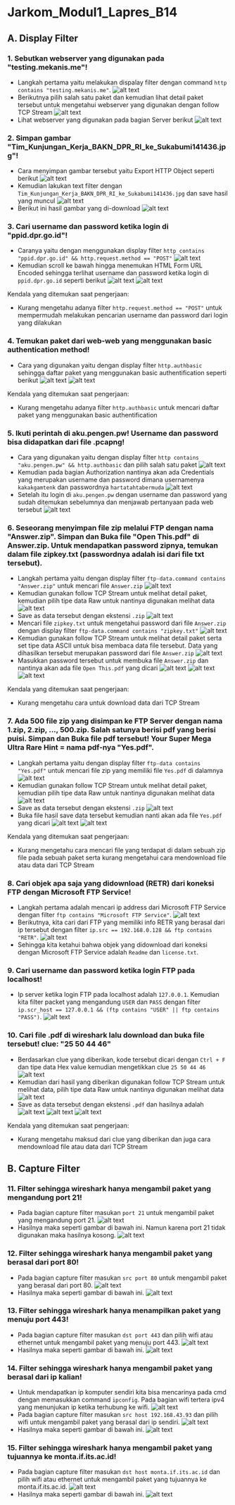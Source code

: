 # **Jarkom_Modul1_Lapres_B14**
## **A. Display Filter**
### 1. Sebutkan webserver yang digunakan pada "testing.mekanis.me"!
- Langkah pertama yaitu melakukan dispalay filter dengan command `http contains "testing.mekanis.me"`.
![alt text](https://github.com/iqbaalpratama/Jarkom_Modul1_Lapres_B14/blob/main/data/jawaban1a.png?raw=true)
- Berikutnya pilih salah satu paket dan kemudian lihat detail paket tersebut untuk mengetahui webserver yang digunakan dengan follow TCP Stream
![alt text](https://github.com/iqbaalpratama/Jarkom_Modul1_Lapres_B14/blob/main/data/jawaban1b.png?raw=true)
- Lihat webserver yang digunakan pada bagian Server berikut
![alt text](https://github.com/iqbaalpratama/Jarkom_Modul1_Lapres_B14/blob/main/data/jawaban1c.png?raw=true)
### 2. Simpan gambar "Tim_Kunjungan_Kerja_BAKN_DPR_RI_ke_Sukabumi141436.jpg"!
- Cara menyimpan gambar tersebut yaitu Export HTTP Object seperti berikut
![alt text](https://github.com/iqbaalpratama/Jarkom_Modul1_Lapres_B14/blob/main/data/jawaban2a.png?raw=true)
- Kemudian lakukan text filter dengan `Tim_Kunjungan_Kerja_BAKN_DPR_RI_ke_Sukabumi141436.jpg` dan save hasil yang muncul
![alt text](https://github.com/iqbaalpratama/Jarkom_Modul1_Lapres_B14/blob/main/data/jawaban2b.png?raw=true)
- Berikut ini hasil gambar yang di-download
![alt text](https://github.com/iqbaalpratama/Jarkom_Modul1_Lapres_B14/blob/main/data/jawaban2c.png?raw=true)
### 3. Cari username dan password ketika login di "ppid.dpr.go.id"!
- Caranya yaitu dengan menggunakan display filter `http contains "ppid.dpr.go.id" && http.request.method == "POST"`
![alt text](https://github.com/iqbaalpratama/Jarkom_Modul1_Lapres_B14/blob/main/data/jawaban3a.png?raw=true)
- Kemudian scroll ke bawah hingga menemukan HTML Form URL Encoded sehingga terlihat username dan password ketika login di `ppid.dpr.go.id` seperti berikut
![alt text](https://github.com/iqbaalpratama/Jarkom_Modul1_Lapres_B14/blob/main/data/jawaban3b.png?raw=true)
![alt text](https://github.com/iqbaalpratama/Jarkom_Modul1_Lapres_B14/blob/main/data/jawaban3c.png?raw=true)

Kendala yang ditemukan saat pengerjaan:
- Kurang mengetahu adanya filter `http.request.method == "POST"` untuk mempermudah melakukan pencarian username dan password dari login yang dilakukan

### 4. Temukan paket dari web-web yang menggunakan basic authentication method!
- Cara yang digunakan yaitu dengan display filter `http.authbasic` sehingga daftar paket yang menggunakan basic authentification seperti berikut
![alt text](https://github.com/iqbaalpratama/Jarkom_Modul1_Lapres_B14/blob/main/data/jawaban4a.png?raw=true)
![alt text](https://github.com/iqbaalpratama/Jarkom_Modul1_Lapres_B14/blob/main/data/jawaban4b.png?raw=true)

Kendala yang ditemukan saat pengerjaan:
- Kurang mengetahu adanya filter `http.authbasic` untuk mencari daftar paket yang menggunakan basic authentification

### 5. Ikuti perintah di aku.pengen.pw! Username dan password bisa didapatkan dari file .pcapng!
- Cara yang digunakan yaitu dengan display filter `http contains "aku.pengen.pw" && http.authbasic` dan pilih salah satu paket
![alt text](https://github.com/iqbaalpratama/Jarkom_Modul1_Lapres_B14/blob/main/data/jawaban5a.png?raw=true)
- Kemudian pada bagian Authorization nantinya akan ada Credentials yang merupakan username dan password dimana usernamenya `kakakgamtenk` dan passwordnya `hartatahtabermuda`
![alt text](https://github.com/iqbaalpratama/Jarkom_Modul1_Lapres_B14/blob/main/data/jawaban5b.png?raw=true)
- Setelah itu login di `aku.pengen.pw` dengan username dan password yang sudah ditemukan sebelumnya dan menjawab pertanyaan pada web tersebut
![alt text](https://github.com/iqbaalpratama/Jarkom_Modul1_Lapres_B14/blob/main/data/jawaban5c.png?raw=true)

### 6. Seseorang menyimpan file zip melalui FTP dengan nama "Answer.zip". Simpan dan Buka file "Open This.pdf" di Answer.zip. Untuk mendapatkan password zipnya, temukan dalam file zipkey.txt (passwordnya adalah isi dari file txt tersebut).
- Langkah pertama yaitu dengan display filter `ftp-data.command contains "Answer.zip"` untuk mencari file `Answer.zip`
![alt text](https://github.com/iqbaalpratama/Jarkom_Modul1_Lapres_B14/blob/main/data/jawaban6a.png?raw=true)
- Kemudian gunakan follow TCP Stream untuk melihat detail paket, kemudian pilih tipe data Raw untuk nantinya digunakan melihat data
![alt text](https://github.com/iqbaalpratama/Jarkom_Modul1_Lapres_B14/blob/main/data/jawaban6b.png?raw=true)
- Save as data tersebut dengan ekstensi `.zip`
![alt text](https://github.com/iqbaalpratama/Jarkom_Modul1_Lapres_B14/blob/main/data/jawaban6c.png?raw=true)
- Mencari file `zipkey.txt` untuk mengetahui password dari file `Answer.zip` dengan display filter `ftp-data.command contains "zipkey.txt"`
![alt text](https://github.com/iqbaalpratama/Jarkom_Modul1_Lapres_B14/blob/main/data/jawaban6d.png?raw=true)
- Kemudian gunakan follow TCP Stream untuk melihat detail paket serta set tipe data ASCII untuk bisa membaca data file tersebut. Data yang dihasilkan tersebut merupakan password dari file `Answer.zip`
![alt text](https://github.com/iqbaalpratama/Jarkom_Modul1_Lapres_B14/blob/main/data/jawaban6e.png?raw=true)
- Masukkan password tersebut untuk membuka file `Answer.zip` dan nantinya akan ada file `Open This.pdf` yang dicari
![alt text](https://github.com/iqbaalpratama/Jarkom_Modul1_Lapres_B14/blob/main/data/jawaban6f.png?raw=true)
![alt text](https://github.com/iqbaalpratama/Jarkom_Modul1_Lapres_B14/blob/main/data/jawaban6g.png?raw=true)
![alt text](https://github.com/iqbaalpratama/Jarkom_Modul1_Lapres_B14/blob/main/data/jawaban6h.png?raw=true)

Kendala yang ditemukan saat pengerjaan:
- Kurang mengetahu cara untuk download data dari TCP Stream

### 7. Ada 500 file zip yang disimpan ke FTP Server dengan nama 1.zip, 2.zip, ..., 500.zip. Salah satunya berisi pdf yang berisi puisi. Simpan dan Buka file pdf tersebut! Your Super Mega Ultra Rare Hint = nama pdf-nya "Yes.pdf".
- Langkah pertama yaitu dengan display filter `ftp-data contains "Yes.pdf"` untuk mencari file zip yang memiliki file `Yes.pdf` di dalamnya
![alt text](https://github.com/iqbaalpratama/Jarkom_Modul1_Lapres_B14/blob/main/data/jawaban7a.png?raw=true)
- Kemudian gunakan follow TCP Stream untuk melihat detail paket, kemudian pilih tipe data Raw untuk nantinya digunakan melihat data
![alt text](https://github.com/iqbaalpratama/Jarkom_Modul1_Lapres_B14/blob/main/data/jawaban7b.png?raw=true)
- Save as data tersebut dengan ekstensi `.zip`
![alt text](https://github.com/iqbaalpratama/Jarkom_Modul1_Lapres_B14/blob/main/data/jawaban7c.png?raw=true)
- Buka file hasil save data tersebut kemudian nanti akan ada file `Yes.pdf` yang dicari
![alt text](https://github.com/iqbaalpratama/Jarkom_Modul1_Lapres_B14/blob/main/data/jawaban7d.png?raw=true)
![alt text](https://github.com/iqbaalpratama/Jarkom_Modul1_Lapres_B14/blob/main/data/jawaban7e.png?raw=true)

Kendala yang ditemukan saat pengerjaan:
- Kurang mengetahu cara mencari file yang terdapat di dalam sebuah zip file pada sebuah paket serta kurang mengetahui cara mendownload file atau data dari TCP Stream

### 8. Cari objek apa saja yang didownload (RETR) dari koneksi FTP dengan Microsoft FTP Service!
- Langkah pertama adalah mencari ip address dari Microsoft FTP Service dengan filter `ftp contains "Microsoft FTP Service"`.
![alt text](https://github.com/iqbaalpratama/Jarkom_Modul1_Lapres_B14/blob/main/data/jawaban8a.PNG?raw=true)
- Berikutnya, kita cari dari FTP yang memiliki info RETR yang berasal dari ip tersebut dengan filter `ip.src == 192.168.0.128 && ftp contains "RETR"`.
![alt text](https://github.com/iqbaalpratama/Jarkom_Modul1_Lapres_B14/blob/main/data/jawaban8b.PNG?raw=true)
- Sehingga kita ketahui bahwa objek yang didownload dari koneksi dengan Microsoft FTP Service adalah `Readme` dan `license.txt`.

### 9. Cari username dan password ketika login FTP pada localhost!
- Ip server ketika login FTP pada localhost adalah `127.0.0.1`. Kemudian kita filter packet yang mengandung `USER` dan `PASS` dengan filter `ip.scr_host == 127.0.0.1 && (ftp contains "USER" || ftp contains "PASS")`.
![alt text](https://github.com/iqbaalpratama/Jarkom_Modul1_Lapres_B14/blob/main/data/jawaban9.PNG?raw=true)

### 10. Cari file .pdf di wireshark lalu download dan buka file tersebut! clue: "25 50 44 46" 
- Berdasarkan clue yang diberikan, kode tersebut dicari dengan `Ctrl + F` dan tipe data Hex value kemudian mengetikkan clue `25 50 44 46`
![alt text](https://github.com/iqbaalpratama/Jarkom_Modul1_Lapres_B14/blob/main/data/jawaban10a.png?raw=true)
- Kemudian dari hasil yang diberikan digunakan follow TCP Stream untuk melihat data, pilih tipe data Raw untuk nantinya digunakan melihat data
![alt text](https://github.com/iqbaalpratama/Jarkom_Modul1_Lapres_B14/blob/main/data/jawaban10b.png?raw=true)
- Save as data tersebut dengan ekstensi `.pdf` dan hasilnya adalah
![alt text](https://github.com/iqbaalpratama/Jarkom_Modul1_Lapres_B14/blob/main/data/jawaban10c.png?raw=true)
![alt text](https://github.com/iqbaalpratama/Jarkom_Modul1_Lapres_B14/blob/main/data/jawaban10d.png?raw=true)
![alt text](https://github.com/iqbaalpratama/Jarkom_Modul1_Lapres_B14/blob/main/data/jawaban10e.png?raw=true)

Kendala yang ditemukan saat pengerjaan:
- Kurang mengetahu maksud dari clue yang diberikan dan juga cara mendownload file atau data dari TCP Stream

## **B. Capture Filter**
### 11. Filter sehingga wireshark hanya mengambil paket yang mengandung port 21!
- Pada bagian capture filter masukan `port 21` untuk  mengambil paket yang mengandung port 21.
![alt text](https://github.com/iqbaalpratama/Jarkom_Modul1_Lapres_B14/blob/main/data/jawaban11a.PNG?raw=true)
- Hasilnya maka seperti gambar di bawah ini. Namun karena port 21 tidak digunakan maka hasilnya kosong.
![alt text](https://github.com/iqbaalpratama/Jarkom_Modul1_Lapres_B14/blob/main/data/jawaban11b.PNG?raw=true)

### 12. Filter sehingga wireshark hanya mengambil paket yang berasal dari port 80!
- Pada bagian capture filter masukan `src port 80` untuk  mengambil paket yang berasal dari port 80.
![alt text](https://github.com/iqbaalpratama/Jarkom_Modul1_Lapres_B14/blob/main/data/jawaban12a.PNG?raw=true)
- Hasilnya maka seperti gambar di bawah ini.
![alt text](https://github.com/iqbaalpratama/Jarkom_Modul1_Lapres_B14/blob/main/data/jawaban12b.PNG?raw=true)

### 13. Filter sehingga wireshark hanya menampilkan paket yang menuju port 443!
- Pada bagian capture filter masukan `dst port 443` dan pilih wifi atau ethernet untuk  mengambil paket yang menuju port 443.
![alt text](https://github.com/iqbaalpratama/Jarkom_Modul1_Lapres_B14/blob/main/data/jawaban13a.PNG?raw=true)
- Hasilnya maka seperti gambar di bawah ini.
![alt text](https://github.com/iqbaalpratama/Jarkom_Modul1_Lapres_B14/blob/main/data/jawaban13b.PNG?raw=true)
### 14. Filter sehingga wireshark hanya mengambil paket yang berasal dari ip kalian!
- Untuk mendapatkan ip komputer sendiri kita bisa mencarinya pada cmd dengan memasukkan command `ipconfig`. Pada bagian wifi tertera ipv4 yang menunjukan ip ketika terhubung ke wifi. 
![alt text](https://github.com/iqbaalpratama/Jarkom_Modul1_Lapres_B14/blob/main/data/jawaban14a.PNG?raw=true)
- Pada bagian capture filter masukan `src host 192.168.43.93` dan pilih wifi untuk mengambil paket yang berasal dari ip sendiri.
![alt text](https://github.com/iqbaalpratama/Jarkom_Modul1_Lapres_B14/blob/main/data/jawaban14b.PNG?raw=true)
- Hasilnya maka seperti gambar di bawah ini.
![alt text](https://github.com/iqbaalpratama/Jarkom_Modul1_Lapres_B14/blob/main/data/jawaban14c.PNG?raw=true)

### 15. Filter sehingga wireshark hanya mengambil paket yang tujuannya ke monta.if.its.ac.id!
- Pada bagian capture filter masukan `dst host monta.if.its.ac.id` dan pilih wifi atau ethernet untuk  mengambil paket yang tujuannya ke monta.if.its.ac.id.
![alt text](https://github.com/iqbaalpratama/Jarkom_Modul1_Lapres_B14/blob/main/data/jawaban15a.PNG?raw=true)
- Hasilnya maka seperti gambar di bawah ini.
![alt text](https://github.com/iqbaalpratama/Jarkom_Modul1_Lapres_B14/blob/main/data/jawaban15b.PNG?raw=true)
